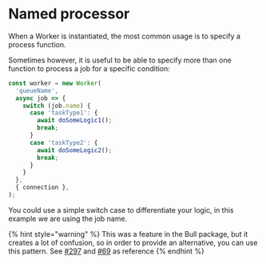 # Named processor

When a Worker is instantiated, the most common usage is to specify a process function.

Sometimes however, it is useful to be able to specify more than one function to process a job for a specific condition:

```typescript
const worker = new Worker(
  'queueName',
  async job => {
    switch (job.name) {
      case 'taskType1': {
        await doSomeLogic1();
        break;
      }
      case 'taskType2': {
        await doSomeLogic2();
        break;
      }
    }
  },
  { connection },
);
```

You could use a simple switch case to differentiate your logic, in this example we are using the job name.

{% hint style="warning" %}
This was a feature in the Bull package, but it creates a lot of confusion, so in order to provide an alternative, you can use this pattern. See [#297](https://github.com/taskforcesh/bullmq/issues/297) and [#69](https://github.com/taskforcesh/bullmq/issues/69) as reference
{% endhint %}
